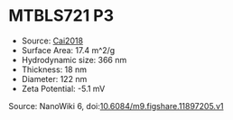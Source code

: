 <a name="material" />

# MTBLS721 P3
<script type="application/ld+json">
  {
    "@context": "https://schema.org/",
    "@type": "ChemicalSubstance",
    "@id": "https://egonw.github.io/nanowiki/nanowiki479.html#material",
    "http://purl.org/dc/terms/conformsTo":
      {
        "@type": "CreativeWork",
        "@id": "https://bioschemas.org/profiles/ChemicalSubstance/0.4-RELEASE/"
      },
    "identfier": "479",
    "name": "MTBLS721 P3",
    "url": "https://egonw.github.io/nanowiki/nanowiki479.html#material",
    "sameAs": "http://127.0.0.1/mediawiki/index.php/Special:URIResolver/MTBLS721_P3"
  }
</script>


* Source: [Cai2018](articleCai2018.md)
* Surface Area: 17.4 m^2/g
* Hydrodynamic size: 366 nm
* Thickness: 18 nm
* Diameter: 122 nm
* Zeta Potential: -5.1 mV


Source: NanoWiki 6, doi:[10.6084/m9.figshare.11897205.v1](https://doi.org/10.6084/m9.figshare.11897205.v1)
